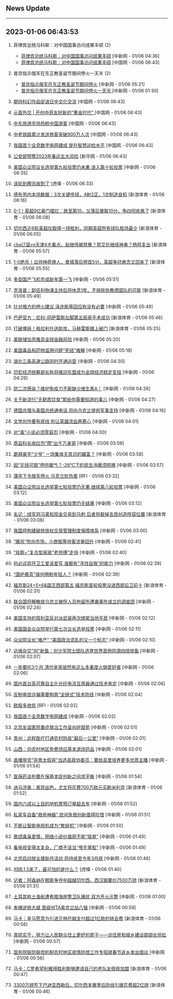 ## News Update
---
2023-01-06 06:43:53
---
1. 菲律宾总统马科斯：对中国国事访问成果丰硕 (2)
    +  <a target="_blank" href="http://www.chinanews.com//gj/2023/01-06/9928700.shtml">菲律宾总统马科斯：对中国国事访问成果丰硕</a> [中新网 - 01/06 04:36]
    +  <a target="_blank" href="http://news.china.com.cn/2023-01/06/content_85042476.htm">菲律宾总统马科斯：对中国国事访问成果丰硕</a> [中国网 - 01/06 06:43]

2. 普京指示俄军在东正教圣诞节期间停火一天半  (2)
    +  <a target="_blank" href="http://www.chinanews.com//gj/2023/01-06/9928703.shtml">普京指示俄军在东正教圣诞节期间停火</a> [中新网 - 01/06 05:21]
    +  <a target="_blank" href="http://www.chinanews.com//gj/2023/01-06/9928663.shtml">普京指示俄军在东正教圣诞节期间停火一天半 </a> [中新网 - 01/06 01:30]

3. <a target="_blank" href="http://news.china.com.cn/2023-01/06/content_85042226.htm">期待科幻作品促进日中文化交流</a> [中国网 - 01/06 06:43]
4. <a target="_blank" href="http://news.china.com.cn/2023-01/06/content_85042227.htm">元首外交 | 开创中菲友好新的“黄金时代” </a> [中国网 - 01/06 06:43]
5. <a target="_blank" href="http://news.china.com.cn/2023-01/06/content_85042224.htm">中东旅游市场热盼中国游客</a> [中国网 - 01/06 06:43]
6. <a target="_blank" href="http://news.china.com.cn/2023-01/06/content_85042225.htm">中老铁路累计发送旅客突破900万人次</a> [中国网 - 01/06 06:43]
7. <a target="_blank" href="http://news.china.com.cn/2023-01/06/content_85042471.htm">我国首个全息数字电网建成 提升智慧运检水平</a> [中国网 - 01/06 06:43]
8. <a target="_blank" href="http://www.news.cn/politics/2023-01/06/c_1129259261.htm">公安部预警2023年春运五大风险</a> [新华网 - 01/06 06:43]
9. <a target="_blank" href="http://www.chinanews.com//gj/2023/01-06/9928707.shtml">美国众议院议长选举第九轮投票仍未果 进入第十轮投票</a> [中新网 - 01/06 06:35]
10. <a target="_blank" href="https://www.huxiu.com/article/758715.html">该轮到腾讯收割了</a> [虎嗅 - 01/06 06:33]
11. <a target="_blank" href="https://k.sina.cn/article_2018499075_784fda0302001ktbb.html?from=sports&subch=osport">德布劳内本场数据：3次关键传球，4射2正，1次制造良机</a> [新浪体育 - 01/06 06:16]
12. <a target="_blank" href="https://k.sina.cn/article_2834321443_a8f0502300100xyrh.html?from=sports&subch=global">0-1！英超9亿豪门摆烂：跌至第10，又落后曼联10分，争四彻底悬了</a> [新浪体育 - 01/06 06:08]
13. <a target="_blank" href="https://k.sina.cn/article_2018499075_784fda0302001ktb5.html?from=sports&subch=osport">切尔西近8轮英超仅取得一场胜利，同期英超所有球队胜场最少</a> [新浪体育 - 01/06 06:05]
14. <a target="_blank" href="https://k.sina.cn/article_1685707867_6479dc5b001019s35.html?from=sports&subch=cba">cba辽篮vs天津4大看点，赵继伟被禁赛？郭艾伦继续神勇？杨鸣复出</a> [新浪体育 - 01/06 05:57]
15. <a target="_blank" href="https://k.sina.cn/article_2834321443_a8f0502300100xyrf.html?from=sports&subch=global">1-0绝杀！瓜帅神奇换人，曼城落后榜首5分，英超争冠悬念又回来了</a> [新浪体育 - 01/06 05:55]
16. <a target="_blank" href="http://www.chinanews.com//gn/2023/01-06/9928705.shtml">多型国产飞机完成新年第一飞</a> [中新网 - 01/06 05:51]
17. <a target="_blank" href="https://k.sina.cn/article_2018499075_784fda0302001ktaz.html?from=sports&subch=osport">克洛普：卸任利物浦主帅后将休息1年，不排除执教德国队的可能</a> [新浪体育 - 01/06 05:49]
18. <a target="_blank" href="http://www.chinanews.com//gj/2023/01-06/9928704.shtml">针对俄方的停火建议 泽连斯基回应称没有必要</a> [中新网 - 01/06 05:49]
19. <a target="_blank" href="https://k.sina.cn/article_2018499075_784fda0302001ktax.html?from=sports&subch=osport">巴萨官方：尼科-冈萨雷斯左脚第五跖骨手术成功</a> [新浪体育 - 01/06 05:46]
20. <a target="_blank" href="https://k.sina.cn/article_2018499075_784fda0302001ktar.html?from=sports&subch=osport">打破僵局！格拉利什送助攻，马赫雷斯跟上破门</a> [新浪体育 - 01/06 05:25]
21. <a target="_blank" href="http://www.chinanews.com//gj/2023/01-06/9928702.shtml">美联储加息推高全球金融风险</a> [中新网 - 01/06 05:20]
22. <a target="_blank" href="http://www.chinanews.com//gj/2023/01-06/9928701.shtml">美国毒品和药物滥用问题“死结”难解</a> [中新网 - 01/06 05:18]
23. <a target="_blank" href="http://www.chinanews.com//cj/2023/01-06/9928699.shtml">湖北三条高速公路同时开通运营</a> [中新网 - 01/06 04:30]
24. <a target="_blank" href="http://www.chinanews.com//gj/2023/01-06/9928698.shtml">印尼经济统筹部长称将推动东盟成为全球经济稳定支柱</a> [中新网 - 01/06 04:29]
25. <a target="_blank" href="http://www.chinanews.com//life/2023/01-06/9928696.shtml">防二次感染？维护免疫力不能缺少维生素A！</a> [中新网 - 01/06 04:28]
26. <a target="_blank" href="http://www.chinanews.com//life/2023/01-06/9928695.shtml">关于新流行“无麸质饮食”那些你需要知道的事儿</a> [中新网 - 01/06 04:27]
27. <a target="_blank" href="http://www.chinanews.com//gj/2023/01-06/9928697.shtml">德国总理与美国总统通电话 将向乌克兰提供军事支持</a> [中新网 - 01/06 04:16]
28. <a target="_blank" href="http://www.chinanews.com//sh/2023/01-06/9928694.shtml">文学创作要有底线 别让英雄流血再寒心</a> [中新网 - 01/06 04:01]
29. <a target="_blank" href="http://www.chinanews.com//sh/2023/01-06/9928693.shtml">对“毒”小说必须零容忍</a> [中新网 - 01/06 04:00]
30. <a target="_blank" href="http://www.chinanews.com//gn/2023/01-06/9928692.shtml">质监科长收红包“攒“出千万身家</a> [中新网 - 01/06 03:59]
31. <a target="_blank" href="http://www.chinanews.com//sh/2023/01-06/9928691.shtml">跪拜豪宅“少爷” 一场集体无意识的媚富？</a> [中新网 - 01/06 03:58]
32. <a target="_blank" href="http://www.chinanews.com//sh/2023/01-06/9928690.shtml">因“无钱可赔”停供暖气？-26℃下的民生冷暖须照拂</a> [中新网 - 01/06 03:57]
33. <a target="_blank" href="https://www.rfi.fr/cn/%E5%9B%BD%E9%99%85%E6%8A%A5%E9%81%93/20230105-%E7%BE%8E%E4%BC%97%E9%99%A2%E8%AE%AE%E9%95%BF%E9%80%89%E4%B8%BE-%E7%AC%AC7%E8%BD%AE%E6%8A%95%E7%A5%A8%E5%90%8E%E4%BB%8D%E9%9A%BE%E4%BA%A7">蒲亭下令俄军停火 乌克兰批伪善</a> [RFI - 01/06 03:32]
34. <a target="_blank" href="http://www.chinanews.com//gj/2023/01-06/9928689.shtml">美国众议院议长选举第七轮投票仍无果 继续第八轮投票</a> [中新网 - 01/06 03:12]
35. <a target="_blank" href="http://www.chinanews.com//gj/2023/01-06/9928689.shtml">美国众议院议长选举第七轮投票仍无结果</a> [中新网 - 01/06 03:12]
36. <a target="_blank" href="https://k.sina.cn/article_2018499075_784fda0302001kta1.html?from=sports&subch=osport">名记：绿军将冯莱和现金交易到马刺 后者将裁掉吉昂创造阵容位置</a> [新浪体育 - 01/06 03:08]
37. <a target="_blank" href="http://www.chinanews.com//gn/2023/01-06/9928688.shtml">我国将构建碳排放权交易管理制度保障体系</a> [中新网 - 01/06 03:00]
38. <a target="_blank" href="http://www.chinanews.com//cj/2023/01-06/9928687.shtml">“暖风”吹向市场，小商贩等待客流量回升</a> [中新网 - 01/06 02:41]
39. <a target="_blank" href="http://www.chinanews.com//cj/2023/01-06/9928686.shtml">“技能+”复合型家政“老师傅”走俏</a> [中新网 - 01/06 02:40]
40. <a target="_blank" href="http://www.chinanews.com//sh/2023/01-06/9928685.shtml">何必诧异环卫工爱读爱写 谁都有“寻找自我”的能力</a> [中新网 - 01/06 02:39]
41. <a target="_blank" href="http://www.chinanews.com//sh/2023/01-06/9928684.shtml">“围炉煮茶”缘何圈粉年轻人？</a> [中新网 - 01/06 02:39]
42. <a target="_blank" href="https://k.sina.cn/article_2018499075_784fda0302001kt9n.html?from=sports&subch=osport">福克斯24+5+6&国王西部第五 福克斯首轮投票没进西部后卫前十</a> [新浪体育 - 01/06 02:31]
43. <a target="_blank" href="http://www.chinanews.com//gj/2023/01-06/9928683.shtml">联合国将解散就乌克兰被俘人员拘留所遭袭事件成立的调查团</a> [中新网 - 01/06 02:24]
44. <a target="_blank" href="http://www.chinanews.com//gj/2023/01-06/9928665.shtml">美国支持的叙利亚反对派武装再次绑架当地平民</a> [中新网 - 01/06 02:12]
45. <a target="_blank" href="http://www.chinanews.com//gj/2023/01-06/9928682.shtml">美国国会众议院举行第七次议长选举投票</a> [中新网 - 01/06 02:11]
46. <a target="_blank" href="http://www.chinanews.com//gj/2023/01-06/9928681.shtml">众议院议长“难产” “美国政治混乱的又一个标志”</a> [中新网 - 01/06 02:10]
47. <a target="_blank" href="http://www.chinanews.com//gn/2023/01-06/9928677.shtml">远缘杂交“创”新鱼：刘少军院士团队选育世界首例同源四倍体鱼</a> [中新网 - 01/06 02:07]
48. <a target="_blank" href="http://www.chinanews.com//gn/2023/01-06/9928679.shtml">一年要吃3个月 清代皇家居然有这么多重度火锅爱好者</a> [中新网 - 01/06 02:06]
49. <a target="_blank" href="http://www.chinanews.com//gn/2023/01-06/9928680.shtml">国内首台高可靠自主化光纤电流互感器通过技术鉴定</a> [中新网 - 01/06 02:06]
50. <a target="_blank" href="http://www.chinanews.com//sh/2023/01-06/9928678.shtml">反制电信诈骗需要构筑“全链式”技术防线</a> [中新网 - 01/06 02:04]
51. <a target="_blank" href="https://www.rfi.fr/cn/%E5%9B%BD%E9%99%85%E6%8A%A5%E9%81%93/20230105-%E8%92%B2%E4%BA%AD%E4%B8%8B%E4%BB%A4%E4%BF%84%E5%86%9B%E5%81%9C%E7%81%AB-%E4%B9%8C%E5%85%8B%E5%85%B0%E6%89%B9%E4%BC%AA%E5%96%84">欧股多收低</a> [RFI - 01/06 02:02]
52. <a target="_blank" href="http://www.chinanews.com//gn/2023/01-06/9928676.shtml">我国首个全息数字电网建成</a> [中新网 - 01/06 02:02]
53. <a target="_blank" href="http://www.chinanews.com//sh/2023/01-06/9928673.shtml">北京友谊医院重症救治工作呈向好趋势</a> [中新网 - 01/06 02:01]
54. <a target="_blank" href="http://www.chinanews.com//gn/2023/01-06/9928675.shtml">贵州：远程医疗打通农村防疫“最后一公里”</a> [中新网 - 01/06 02:01]
55. <a target="_blank" href="http://www.chinanews.com//gn/2023/01-06/9928674.shtml">山西：向农村地区免费供应基本退烧药品</a> [中新网 - 01/06 02:01]
56. <a target="_blank" href="http://www.chinanews.com//sh/2023/01-06/9928670.shtml">直播带货“背景太假哥”当选县政协委员：要给县里培养更多优质主播</a> [中新网 - 01/06 01:54]
57. <a target="_blank" href="http://www.chinanews.com//gn/2023/01-06/9928669.shtml">医保药谈判要在保基本促创新之间求平衡</a> [中新网 - 01/06 01:54]
58. <a target="_blank" href="https://k.sina.cn/article_2018499075_784fda0302001kt9d.html?from=sports&subch=osport">迪马济奥：表现出色，尤文将花费700万欧元买断米利克</a> [新浪体育 - 01/06 01:52]
59. <a target="_blank" href="http://www.chinanews.com//cj/2023/01-06/9928671.shtml">国内六成以上目的地机票预订量超去年</a> [中新网 - 01/06 01:52]
60. <a target="_blank" href="http://www.chinanews.com//sh/2023/01-06/9928672.shtml">私家车自备“救命神器” 民间急救创新值得珍惜</a> [中新网 - 01/06 01:51]
61. <a target="_blank" href="http://www.chinanews.com//sh/2023/01-06/9928668.shtml">不能让智能电视机成为“套娃机”</a> [中新网 - 01/06 01:50]
62. <a target="_blank" href="http://www.chinanews.com//sh/2023/01-06/9928667.shtml">歌颂毒枭爱情，网络小说价值观不能“摇晃”</a> [中新网 - 01/06 01:49]
63. <a target="_blank" href="http://www.chinanews.com//sh/2023/01-06/9928666.shtml">看电视变得太复杂，厂商不该当“甩手掌柜”</a> [中新网 - 01/06 01:49]
64. <a target="_blank" href="http://www.chinanews.com//sh/2023/01-06/9928664.shtml">北京启动就业援助月活动 将持续至今年3月底</a> [中新网 - 01/06 01:48]
65. <a target="_blank" href="https://www.huxiu.com/article/761913.html">XBB.1.5来了，最可怕的是什么？</a> [虎嗅 - 01/06 01:40]
66. <a target="_blank" href="https://k.sina.cn/article_2018499075_784fda0302001kt9a.html?from=sports&subch=osport">记者：阿森纳在赖斯争夺中超越切尔西，西汉姆要价7500万镑</a> [新浪体育 - 01/06 01:31]
67. <a target="_blank" href="http://www.chinanews.com//gj/2023/01-06/9928662.shtml">土耳其称土渔船遭希腊海岸警卫队骚扰 双方开火示警</a> [中新网 - 01/06 01:00]
68. <a target="_blank" href="http://www.chinanews.com//ty/2023/01-06/9928661.shtml">朱琳逆转大威 晋级WTA奥克兰站八强</a> [中新网 - 01/06 00:59]
69. <a target="_blank" href="https://k.sina.cn/article_2018499075_784fda0302001kt91.html?from=sports&subch=osport">马卡：皇马愿意为引进贝林厄姆支付超过1亿欧的转会费</a> [新浪体育 - 01/06 00:58]
70. <a target="_blank" href="http://www.chinanews.com//gn/2023/01-06/9928660.shtml">真抓实干，努力让人民群众住上更好的房子——访住房和城乡建设部部长倪虹</a> [中新网 - 01/06 00:57]
71. <a target="_blank" href="http://www.chinanews.com//gn/2023/01-06/9928659.shtml">国务院联防联控机制农村地区疫情防控工作专班就春节返乡发出倡议 </a> [中新网 - 01/06 00:56]
72. <a target="_blank" href="https://k.sina.cn/article_2018499075_784fda0302001kt8z.html?from=sports&subch=osport">马卡：C罗希望利雅得胜利能够邀请自己的老队友佩佩加盟</a> [新浪体育 - 01/06 00:47]
73. <a target="_blank" href="https://k.sina.cn/article_2018499075_784fda0302001kt8y.html?from=sports&subch=osport">3300万镑签下巴迪亚西勒后，切尔西本赛季后防线引援花费超2亿镑</a> [新浪体育 - 01/06 00:46]
